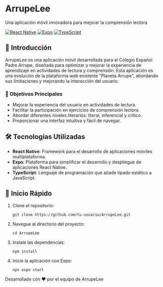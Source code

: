 # ArrupeLee

Una aplicación móvil innovadora para mejorar la comprensión lectora

[![React Native](https://img.shields.io/badge/React_Native-20232A?style=for-the-badge&logo=react&logoColor=61DAFB)](https://reactnative.dev/)
[![Expo](https://img.shields.io/badge/Expo-1B1F23?style=for-the-badge&logo=expo&logoColor=white)](https://expo.dev/)
[![TypeScript](https://img.shields.io/badge/TypeScript-007ACC?style=for-the-badge&logo=typescript&logoColor=white)](https://www.typescriptlang.org/)

## 📖 Introducción

ArrupeLee es una aplicación móvil desarrollada para el Colegio Español Padre Arrupe, diseñada para optimizar y mejorar la experiencia de aprendizaje en actividades de lectura y comprensión. Esta aplicación es una evolución de la plataforma web existente "Planeta Arrupe", abordando sus limitaciones y mejorando la interacción del usuario.

### 🎯 Objetivos Principales

- Mejorar la experiencia del usuario en actividades de lectura.
- Facilitar la participación en ejercicios de comprensión lectora.
- Abordar diferentes niveles literarios: literal, inferencial y crítico.
- Proporcionar una interfaz intuitiva y fácil de navegar.

## 🛠 Tecnologías Utilizadas

- **React Native**: Framework para el desarrollo de aplicaciones móviles multiplataforma.
- **Expo**: Plataforma para simplificar el desarrollo y despliegue de aplicaciones React Native.
- **TypeScript**: Lenguaje de programación que añade tipado estático a JavaScript.

## 🚀 Inicio Rápido

1. Clone el repositorio:
   ```
   git clone https://github.com/tu-usuario/ArrupeLee.git
   ```

2. Navegue al directorio del proyecto:
   ```
   cd ArrupeLee
   ```

3. Instale las dependencias:
   ```
   npm install
   ```

4. Inicie la aplicación con Expo:
   ```
   npx expo start
   ```

Desarrollado con ❤️ por el equipo de ArrupeLee
